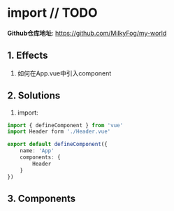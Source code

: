 # import // TODO

**Github仓库地址**: <https://github.com/MilkyFog/my-world>

## 1. **Effects**

1. 如何在App.vue中引入component

## 2. **Solutions**

1. import:

```typescript
import { defineComponent } from 'vue'
import Header form './Header.vue'

export default defineComponent({
    name: 'App'
    components: {
        Header
    }
})
```

## 3. **Components**
